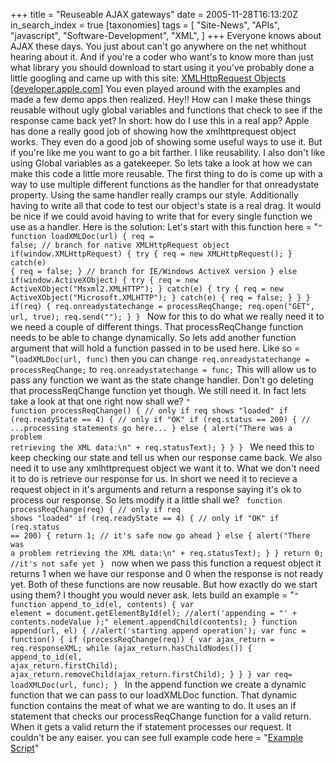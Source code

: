 +++
title = "Reuseable AJAX gateways"
date = 2005-11-28T16:13:20Z
in_search_index = true
[taxonomies]
tags = [
	"Site-News",
	"APIs",
	"javascript",
	"Software-Development",
	"XML",
]
+++
Everyone knows about AJAX these days. You just about can't go anywhere on the net whithout hearing about it. And if you're a coder who want's to know more than just what library you should download to start using it you've probably done a little googling and came up with this site: <a href="http://developer.apple.com/internet/webcontent/xmlhttpreq.html">XMLHttpRequest Objects [developer.apple.com]</a> You even played around with the examples and made a few demo apps then realized. Hey!! How can I make these things reusable without ugly global variables and functions that check to see if the response came back yet? In short: how do I use this in a real app? Apple has done a really good job of showing how the xmlhttprequest object works. They even do a good job of showing some useful ways to use it. But if you're like me you want to go a bit farther. I like reusability. I also don't like using Global variables as a gatekeeper. So lets take a look at how we can make this code a little more reusable. The first thing to do is come up with a way to use multiple different functions as the handler for that onreadystate property. Using the same handler really cramps our style. Additionally having to write all that code to test our object's state is a real drag. It would be nice if we could avoid having to write that for every single function we use as a handler. Here is the solution: Let's start with this function here = "<code syntax=js>"
function loadXMLDoc(url) {
  req = false;
  // branch for native XMLHttpRequest object
  if(window.XMLHttpRequest) {
    try {
      req = new XMLHttpRequest();
    } catch(e) {
      req = false;
    }
    // branch for IE/Windows ActiveX version
  } else if(window.ActiveXObject) {
    try {
      req = new ActiveXObject("Msxml2.XMLHTTP");
    } catch(e) {
      try {
        req = new ActiveXObject("Microsoft.XMLHTTP");
      } catch(e) {
        req = false;
      }
    }
  }
  if(req) {
    req.onreadystatechange = processReqChange;
    req.open("GET", url, true);
    req.send("");
  }
}
</code> Now for this to do what we really need it to we need a couple of different things. That processReqChange function needs to be able to change dynamically. So lets add another function argument that will hold a function passed in to be used here. Like so = "<code syntax=js>loadXMLDoc(url, func)</code> then you can change<code syntax=js> req.onreadystatechange = processReqChange;</code> to <code syntax=js>req.onreadystatechange = func;</code> This will allow us to pass any function we want as the state change handler. Don't go deleting that processReqChange function yet though. We still need it. In fact lets take a look at that one right now shall we? <code syntax=js>"
function processReqChange() {
  // only if req shows "loaded"
  if (req.readyState == 4) {
    // only if "OK"
    if (req.status == 200) {
      // ...processing statements go here...
    } else {
      alert("There was a problem retrieving the XML data:\n" + req.statusText);
    }
  }
}
</code> We need this to keep checking our state and tell us when our response came back. We also need it to use any xmlhttprequest object we want it to. What we don't need it to do is retrieve our response for us. In short we need it to recieve a request object in it's arguments and return a response saying it's ok to process our response. So lets modify it a little shall we? <code syntax=js>
function processReqChange(req) {
  // only if req shows "loaded"
  if (req.readyState == 4) {
    // only if "OK"
    if (req.status == 200) {
      return 1;
      // it's safe now go ahead
    } else {
      alert("There was a problem retrieving the XML data:\n" + req.statusText);
    }
  }
  return 0;
  //it's not safe yet
}
</code> now when we pass this function a request object it returns 1 when we have our response and 0 when the response is not ready yet. Both of these functions are now reusable. But how exactly do we start using them? I thought you would never ask. lets build an example = "<code syntax=js>"
function append_to_id(el, contents) {
  var element = document.getElementById(el);
  //alert('appending = "' + contents.nodeValue );"
  element.appendChild(contents);
}
function append(url, el) {
  //alert('starting append operation');
  var func = function() {
    if (processReqChange(req)) {
      var ajax_return = req.responseXML;
      while (ajax_return.hasChildNodes()) {
        append_to_id(el, ajax_return.firstChild);
        ajax_return.removeChild(ajax_return.firstChild);
      }
    }
  }
  var req= loadXMLDoc(url, func);
}
</code> In the append function we create a dynamic function that we can pass to our loadXMLDoc function. That dynamic function contains the meat of what we are wanting to do. It uses an if statement that checks our processReqChange function for a valid return. When it gets a valid return the if statement processes our request. It couldn't be any eaiser. you can see full example code here = "<a href="http://jeremy.marzhillstudios.com/test/dev/ajax/js/ajax.js">Example Script</a>"

